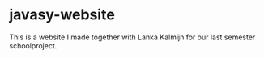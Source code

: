 # javasy-website
This is a website I made together with Lanka Kalmijn for our last semester schoolproject.
